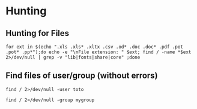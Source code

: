 # Hunting

## Hunting for Files

`for ext in $(echo ".xls .xls* .xltx .csv .od* .doc .doc* .pdf .pot .pot* .pp*");do echo -e "\nFile extension: " $ext; find / -name *$ext 2>/dev/null | grep -v "lib|fonts|share|core" ;done`

## Find files of user/group (without errors)

`find / 2>/dev/null -user toto`

`find / 2>/dev/null -group mygroup`
